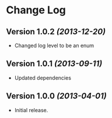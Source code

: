 Change Log
==========

Version 1.0.2 *(2013-12-20)*
----------------------------

* Changed log level to be an enum

Version 1.0.1 *(2013-09-11)*
----------------------------

* Updated dependencies

Version 1.0.0 *(2013-04-01)*
----------------------------

* Initial release.
